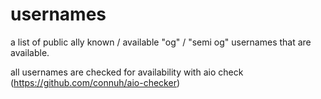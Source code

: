 # usernames
a list of public ally known / available "og" / "semi og" usernames that are available.   

all usernames are checked for availability with aio check (https://github.com/connuh/aio-checker)
